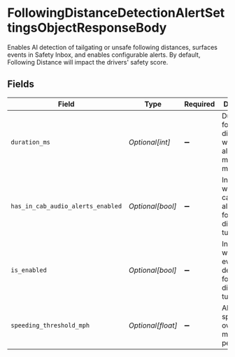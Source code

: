 # FollowingDistanceDetectionAlertSettingsObjectResponseBody

Enables AI detection of tailgating or unsafe following distances, surfaces events in Safety Inbox, and enables configurable alerts. By default, Following Distance will impact the drivers' safety score.


## Fields

| Field                                                                       | Type                                                                        | Required                                                                    | Description                                                                 | Example                                                                     |
| --------------------------------------------------------------------------- | --------------------------------------------------------------------------- | --------------------------------------------------------------------------- | --------------------------------------------------------------------------- | --------------------------------------------------------------------------- |
| `duration_ms`                                                               | *Optional[int]*                                                             | :heavy_minus_sign:                                                          | Duration of following distance at which to alert, measured in milliseconds. | 15000                                                                       |
| `has_in_cab_audio_alerts_enabled`                                           | *Optional[bool]*                                                            | :heavy_minus_sign:                                                          | Indicates whether in-cab audio alerts for following distance are turned on. | true                                                                        |
| `is_enabled`                                                                | *Optional[bool]*                                                            | :heavy_minus_sign:                                                          | Indicates whether AI event detection for following distance is turned on.   | true                                                                        |
| `speeding_threshold_mph`                                                    | *Optional[float]*                                                           | :heavy_minus_sign:                                                          | Alert when speed is over this many miles per hour.                          | 35                                                                          |